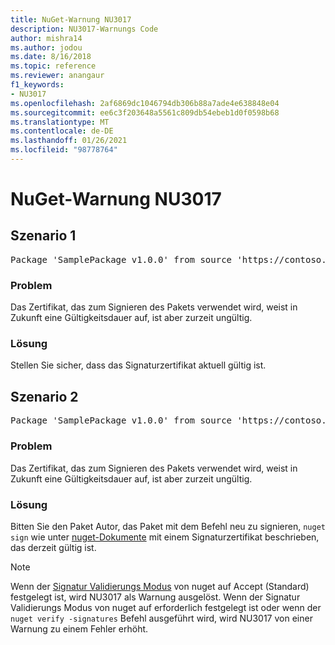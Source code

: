 ```yaml
---
title: NuGet-Warnung NU3017
description: NU3017-Warnungs Code
author: mishra14
ms.author: jodou
ms.date: 8/16/2018
ms.topic: reference
ms.reviewer: anangaur
f1_keywords:
- NU3017
ms.openlocfilehash: 2af6869dc1046794db306b88a7ade4e638848e04
ms.sourcegitcommit: ee6c3f203648a5561c809db54ebeb1d0f0598b68
ms.translationtype: MT
ms.contentlocale: de-DE
ms.lasthandoff: 01/26/2021
ms.locfileid: "98778764"
---
```

# <a name="nuget-warning-nu3017"></a>NuGet-Warnung NU3017

## <a name="scenario-1"></a>Szenario 1

<pre>Package 'SamplePackage v1.0.0' from source 'https://contoso.com/index.json': The signing certificate is not yet valid.</pre>

### <a name="issue"></a>Problem

Das Zertifikat, das zum Signieren des Pakets verwendet wird, weist in Zukunft eine Gültigkeitsdauer auf, ist aber zurzeit ungültig.


### <a name="solution"></a>Lösung

Stellen Sie sicher, dass das Signaturzertifikat aktuell gültig ist.



## <a name="scenario-2"></a>Szenario 2

<pre>Package 'SamplePackage v1.0.0' from source 'https://contoso.com/index.json': The primary signature's certificate is not yet valid.</pre>

### <a name="issue"></a>Problem

Das Zertifikat, das zum Signieren des Pakets verwendet wird, weist in Zukunft eine Gültigkeitsdauer auf, ist aber zurzeit ungültig.


### <a name="solution"></a>Lösung

Bitten Sie den Paket Autor, das Paket mit dem Befehl neu zu signieren, `nuget sign` wie unter [nuget-Dokumente](../../create-packages/sign-a-package.md) mit einem Signaturzertifikat beschrieben, das derzeit gültig ist.


> [!Note]
> Wenn der [Signatur Validierungs Modus](../../consume-packages/installing-signed-packages.md#configure-package-signature-requirements) von nuget auf Accept (Standard) festgelegt ist, wird NU3017 als Warnung ausgelöst. Wenn der Signatur Validierungs Modus von nuget auf erforderlich festgelegt ist oder wenn der `nuget verify -signatures` Befehl ausgeführt wird, wird NU3017 von einer Warnung zu einem Fehler erhöht. 
